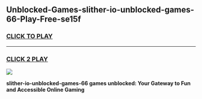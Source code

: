 
## Unblocked-Games-slither-io-unblocked-games-66-Play-Free-se15f
<h3>
<a href="https://premium76.site?title=slither-io-unblocked-games-66&ref=23A">CLICK TO PLAY</a></h3>
<hr>

<h3>
<a href="https://premium76.site?title=slither-io-unblocked-games-66&ref=23A">CLICK 2 PLAY</a>
  
</h3>

<a href="https://premium76.site?title=slither-io-unblocked-games-66&ref=23A"><img src="https://clearcache.store/games.png"></a>


**slither-io-unblocked-games-66 games unblocked: Your Gateway to Fun and Accessible Online Gaming**
